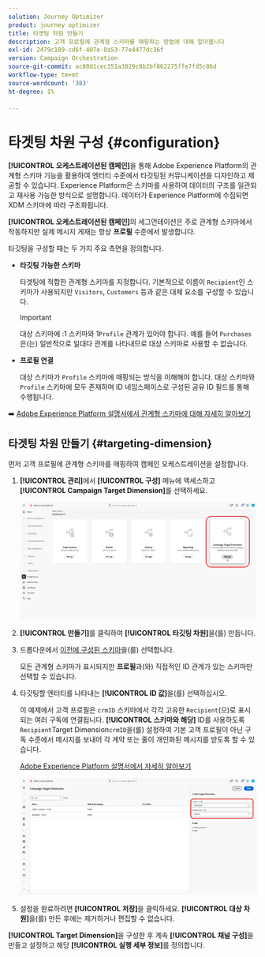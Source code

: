```yaml
---
solution: Journey Optimizer
product: journey optimizer
title: 타겟팅 차원 만들기
description: 고객 프로필에 관계형 스키마를 매핑하는 방법에 대해 알아봅니다
exl-id: 2479c109-cd6f-407e-8a53-77e4477dc36f
version: Campaign Orchestration
source-git-commit: ac80d1cec351a3029c8b2bf862275ffe7fd5c86d
workflow-type: tm+mt
source-wordcount: '383'
ht-degree: 1%

---
```



# 타겟팅 차원 구성 {#configuration}

**[!UICONTROL 오케스트레이션된 캠페인]**&#x200B;을 통해 Adobe Experience Platform의 관계형 스키마 기능을 활용하여 엔터티 수준에서 타깃팅된 커뮤니케이션을 디자인하고 제공할 수 있습니다. Experience Platform은 스키마를 사용하여 데이터의 구조를 일관되고 재사용 가능한 방식으로 설명합니다. 데이터가 Experience Platform에 수집되면 XDM 스키마에 따라 구조화됩니다.

**[!UICONTROL 오케스트레이션된 캠페인]**&#x200B;의 세그먼테이션은 주로 관계형 스키마에서 작동하지만 실제 메시지 게재는 항상 **프로필** 수준에서 발생합니다.

타깃팅을 구성할 때는 두 가지 주요 측면을 정의합니다.

* **타깃팅 가능한 스키마**

  타겟팅에 적합한 관계형 스키마를 지정합니다. 기본적으로 이름이 `Recipient`인 스키마가 사용되지만 `Visitors`, `Customers` 등과 같은 대체 요소를 구성할 수 있습니다.

  >[!IMPORTANT]
  >
  > 대상 스키마에 :1 스키마와 1`Profile` 관계가 있어야 합니다. 예를 들어 `Purchases`은(는) 일반적으로 일대다 관계를 나타내므로 대상 스키마로 사용할 수 없습니다.

* **프로필 연결**

  대상 스키마가 `Profile` 스키마에 매핑되는 방식을 이해해야 합니다. 대상 스키마와 `Profile` 스키마에 모두 존재하며 ID 네임스페이스로 구성된 공유 ID 필드를 통해 수행됩니다.

➡️ [Adobe Experience Platform 설명서에서 관계형 스키마에 대해 자세히 알아보기](https://experienceleague.adobe.com/ko/docs/experience-platform/xdm/schema/relational#how-relational-schemas-differ-from-standard-xdm-schemas)

## 타겟팅 차원 만들기 {#targeting-dimension}

먼저 고객 프로필에 관계형 스키마를 매핑하여 캠페인 오케스트레이션을 설정합니다.

1. **[!UICONTROL 관리]**&#x200B;에서 **[!UICONTROL 구성]** 메뉴에 액세스하고 **[!UICONTROL Campaign Target Dimension]**&#x200B;를 선택하세요.

   ![](assets/target-dimension-1.png)

1. **[!UICONTROL 만들기]**&#x200B;를 클릭하여 **[!UICONTROL 타깃팅 차원]**&#x200B;을(를) 만듭니다.

1. 드롭다운에서 [이전에 구성된 스키마](gs-schemas.md)&#x200B;을(를) 선택합니다.

   모든 관계형 스키마가 표시되지만 **프로필**&#x200B;과(와) 직접적인 ID 관계가 있는 스키마만 선택할 수 있습니다.

1. 타깃팅할 엔터티를 나타내는 **[!UICONTROL ID 값]**&#x200B;을(를) 선택하십시오.

   이 예제에서 고객 프로필은 `crmID` 스키마에서 각각 고유한 `Recipient`(으)로 표시되는 여러 구독에 연결됩니다. **[!UICONTROL 스키마와 해당]** ID를 사용하도록 `Recipient`Target Dimension`crmID`을(를) 설정하여 기본 고객 프로필이 아닌 구독 수준에서 메시지를 보내어 각 계약 또는 줄이 개인화된 메시지를 받도록 할 수 있습니다.

   [Adobe Experience Platform 설명서에서 자세히 알아보기](https://experienceleague.adobe.com/ko/docs/experience-platform/xdm/schema/composition#identity)

   ![](assets/target-dimension-2.png)

1. 설정을 완료하려면 **[!UICONTROL 저장]**&#x200B;을 클릭하세요. **[!UICONTROL 대상 차원]**&#x200B;을(를) 만든 후에는 제거하거나 편집할 수 없습니다.

**[!UICONTROL Target Dimension]**&#x200B;을 구성한 후 계속 **[!UICONTROL 채널 구성]**&#x200B;을 만들고 설정하고 해당 **[!UICONTROL 실행 세부 정보]**&#x200B;를 정의합니다.